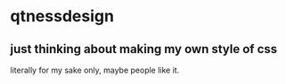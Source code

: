 # qtnessdesign
## just thinking about making my own style of css
literally for my sake only, maybe people like it.
